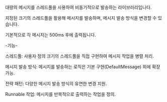 대량의 메시지를 스레드풀을 사용하여 비동기적으로 발송하는 라이브러리입니다.<br> 

지정된 크기의 스레드풀을 활용해 메시지를 발송하며, 메시지 발송 방식을 변경할 수 있습니다.<br>

기본적으로 각 메시지는 500ms 후에 출력됩니다.<br>




-기능-<br>

스레드풀: 사용자 정의 크기의 스레드풀을 직접 구현하여 메시지 작업을 병렬 처리.<br>

메시지 발송 방식: 메시지를 발송하는 로직은 기본 구현(DefaultMessage) 외에 확장 가능.<br>

전략 패턴: 다양한 메시지 발송 방식의 유연한 변경 지원.<br>

Runnable 작업: 메시지를 반복적으로 출력하는 작업을 정의.<br>

